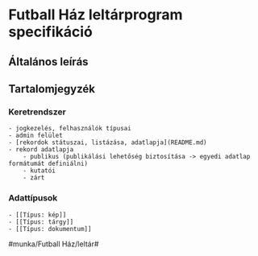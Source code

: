 # Futball Ház leltárprogram specifikáció
## Általános leírás

## Tartalomjegyzék
### Keretrendszer
	- jogkezelés, felhasználók típusai
	- admin felület
	- [rekordok státuszai, listázása, adatlapja](README.md)
	- rekord adatlapja 
		- publikus (publikálási lehetőség biztosítása -> egyedi adatlap formátumát definiálni)
		- kutatói
		- zárt

### Adattípusok
	- [[Típus: kép]]
	- [[Típus: tárgy]]
	- [[Típus: dokumentum]]


#munka/Futball Ház/leltár#
